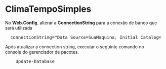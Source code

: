 # ClimaTempoSimples

No <b>Web.Config</b>, alterar a **ConnectionString** para a conexão de banco que será utilizada

<pre>
  connectionString="Data Source=SuaMaquina; Initial Catalog=ClimaTempoSimples;User ID=SeuUser;Password=SuaSenha;" providerName="System.Data.SqlClient"/>  
</pre>

Após atualizar a connection string, executar o seguinte comando no console do gerenciador de pacotes.

<pre>
    Update-Database
</pre>
